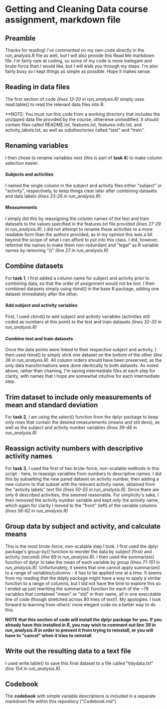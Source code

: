 # Getting and Cleaning Data course assignment, markdown file

## Preamble

Thanks for reading! I've commented on my own code directly in the run_analysis.R file as well, but I will also provide this Read Me markdown file. I'm fairly new at coding, so some of my code is more inelegant and brute-force than I would like, but I will walk you through my steps. I'm also fairly busy so I kept things as simple as possible. Hope it makes sense. 


## Reading in data files

The first section of code *(lines 13-20 in run_analysis.R)* simply uses read.table() to read the relevant data files into R.

**NOTE: You must run this code from a working directory that includes the unzipped data file provided by the course, otherwise unmodified. It should contain files called README.txt, features.txt, features-info.txt, and activity_labels.txt, as well as subdirectories called "test" and "train". 


## Renaming variables

I then chose to rename variables next (this is part of **task 4**) to make column selection easier.

#### Subjects and activities

I named the single column in the subject and activity files either "subject" or "activity", respectively, to keep things clear later after combining datasets and data labels *(lines 23-26 in run_analysis.R)*.

#### Measurements

I simply did this by reassigning the column names of the test and train datasets to the values specified in the features.txt file provided *(lines 27-29 in run_analysis.R)*. I did not attempt to rename these activities to a more readable form than the authors provided, as in my opinion this was a bit beyond the scope of what I can afford to put into this class. I did, however, reformat the names to make them non-redundant and "legal" as R variable names by removing "()" *(line 27 in run_analysis.R)*.


## Combine datasets

For **task 1**, I first added a column name for subject and activity prior to combining data, so that the order of assignment would not be lost. I then combined datasets simply using rbind() in the base R package, adding one dataset immediately after the other.

#### Add subject and activity variables

First, I used cbind() to add subject and activity variables (activities still coded as numbers at this point) to the test and train datasets *(lines 32-33 in run_analysis.R)*

#### Combine test and train datasets

Once the data points were linked to their respective subject and activity, I then used rbind() to simply stick one dataset on the bottom of the other *(line 36 in run_analysis.R)*. All column orders should have been preserved, as the only data transformations were done identically to both datasets. As noted above, rather than chaining, I'm saving intermediate files at each step for clarity, with names that I hope are somewhat intuitive for each intermediate step. 


## Trim dataset to include only measurements of mean and standard deviation

For **task 2**, I am using the select() function from the dplyr package to keep only rows that contain the desired measurements (means and std devs), as well as the subject and activity number variables *(lines 39-46 in run_analysis.R)*


## Reassign activity numbers with descriptive activity names

For **task 3**, I used the first of two brute-force, non-scalable methods in this script - here, to reassign variables from numbers to descriptive names. I did this by subsetting the new pared dataset on activity number, then adding a new column to that subset with the relevant activity name, obtained from the "activity labels" text file *(lines 50-55 in run_analysis.R)*. Since there are only 6 described activities, this seemed reasonable. For simplicity's sake, I then removed the activity number variable and kept only the activity name, which again for clarity I moved to the "front" (left) of the variable columns *(lines 58-62 in run_analysis.R)*


## Group data by subject and activity, and calculate means

This is the most brute-force, non-scalable step I took. I first used the dplyr package's group-by() function to reorder the data by subject (first) and activity (second) *(line 69 in run_analysis.R)*. I then used the summarize() function of dplyr to take the mean of each variable by group *(lines 71-151 in run_analysis.R)*. Unfortunately, it seems that one cannot apply summarize() to a range of variables/columns - it has to be applied one at a time. It seems from my reading that the ddply package might have a way to apply a similar function to a range of columns, but I did not have the time to explore this so I ended up just rewriting the summarize() function for each of the ~78 variables that contained "mean" or "std" in their name, all in one executable line of code (though stretched across 80 lines of text!). My apologies. I look forward to learning from others' more elegant code on a better way to do this. 

**NOTE that this section of code will install the dplyr package for you. If you already have this installed in R, you may wish to comment out *line 39 in run_analysis.R* in order to prevent it from trying to reinstall, or you will have to "cancel" when it tries to reinstall** 


## Write out the resulting data to a text file

I used write.table() to save this final dataset to a file called "tidydata.txt" *(line 154 in run_analysis.R)*. 


## Codebook

The **codebook** with simple variable descriptions is included in a separate markdown file within this repository ("Codebook.md").
